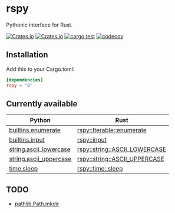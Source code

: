 # rspy

Pythonic interface for Rust.

[![Crates.io](https://img.shields.io/crates/v/rspy)](https://crates.io/crates/rspy)
[![Crates.io](https://img.shields.io/crates/d/rspy)](https://crates.io/crates/rspy)
[![cargo test](https://github.com/seijinrosen/rspy/actions/workflows/cargo_test.yml/badge.svg)](https://github.com/seijinrosen/rspy/actions/workflows/cargo_test.yml)
[![codecov](https://codecov.io/gh/seijinrosen/rspy/branch/main/graph/badge.svg)](https://codecov.io/gh/seijinrosen/rspy)

## Installation

Add this to your Cargo.toml:

```toml
[dependencies]
rspy = "0"
```

## Currently available

| Python                   | Rust                            |
| ------------------------ | ------------------------------- |
| [builtins.enumerate]     | [rspy::Iterable::enumerate]     |
| [builtins.input]         | [rspy::input]                   |
| [string.ascii_lowercase] | [rspy::string::ASCII_LOWERCASE] |
| [string.ascii_uppercase] | [rspy::string::ASCII_UPPERCASE] |
| [time.sleep]             | [rspy::time::sleep]             |

## TODO

- [pathlib.Path.mkdir]

[builtins.enumerate]: https://docs.python.org/ja/3/library/functions.html#enumerate
[builtins.input]: https://docs.python.org/ja/3/library/functions.html#input
[pathlib.path.mkdir]: https://docs.python.org/ja/3/library/pathlib.html#pathlib.Path.mkdir
[string.ascii_lowercase]: https://docs.python.org/ja/3/library/string.html#string.ascii_lowercase
[string.ascii_uppercase]: https://docs.python.org/ja/3/library/string.html#string.ascii_uppercase
[time.sleep]: https://docs.python.org/ja/3/library/time.html#time.sleep
[rspy::iterable::enumerate]: https://docs.rs/rspy/latest/rspy/trait.Iterable.html#tymethod.enumerate
[rspy::input]: https://docs.rs/rspy/latest/rspy/fn.input.html
[rspy::string::ascii_lowercase]: https://docs.rs/rspy/latest/rspy/string/constant.ASCII_LOWERCASE.html
[rspy::string::ascii_uppercase]: https://docs.rs/rspy/latest/rspy/string/constant.ASCII_UPPERCASE.html
[rspy::time::sleep]: https://docs.rs/rspy/latest/rspy/time/fn.sleep.html
